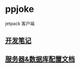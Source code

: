 # ppjoke
jetpack 客户端
## [开发笔记](https://git.imooc.com/coding-402/ppjoke_jetpack/src/master/jetpack%e5%ae%a2%e6%88%b7%e7%ab%af%e5%bc%80%e5%8f%91%e7%ac%94%e8%ae%b0.md)

## [服务器&数据库配置文档](<https://git.imooc.com/coding-402/ppjoke_jetpack/src/master/%e6%9c%8d%e5%8a%a1%e5%99%a8%e7%8e%af%e5%a2%83%e6%90%ad%e5%bb%ba.md>)

